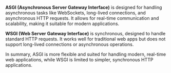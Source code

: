 **ASGI (Asynchronous Server Gateway Interface)** is designed for handling asynchronous tasks like WebSockets, long-lived connections, and asynchronous HTTP requests. It allows for real-time communication and scalability, making it suitable for modern applications.

**WSGI (Web Server Gateway Interface)** is synchronous, designed to handle standard HTTP requests. It works well for traditional web apps but does not support long-lived connections or asynchronous operations.

In summary, ASGI is more flexible and suited for handling modern, real-time web applications, while WSGI is limited to simpler, synchronous HTTP applications.